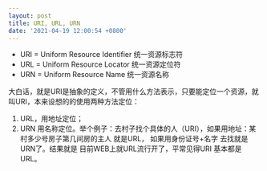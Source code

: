 ```yaml
---
layout: post
title: URI, URL, URN
date: '2021-04-19 12:00:54 +0800'
---
```


* URI = Uniform Resource Identifier 统一资源标志符
* URL = Uniform Resource Locator 统一资源定位符
* URN = Uniform Resource Name 统一资源名称
 
大白话，就是URI是抽象的定义，不管用什么方法表示，只要能定位一个资源，就叫URI，本来设想的的使用两种方法定位：
1. URL，用地址定位；
2. URN 用名称定位。举个例子：去村子找个具体的人（URI），如果用地址：某村多少号房子第几间房的主人 就是URL， 如果用身份证号+名字 去找就是URN了。结果就是 目前WEB上就URL流行开了，平常见得URI 基本都是URL。
